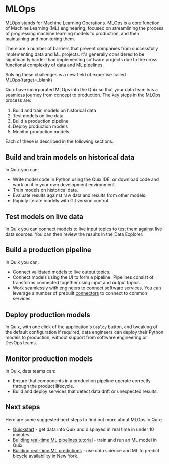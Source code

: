 # MLOps

MLOps stands for Machine Learning Operations. MLOps is a core function of Machine Learning (ML) engineering, focused on streamlining the process of progressing machine learning models to production, and then maintaining and monitoring them.

There are a number of barriers that prevent companies from successfully implementing data and ML projects. It's generally considered to be significantly harder than implementing software projects due to the cross functional complexity of data and ML pipelines.

Solving these challenges is a new field of expertise called [MLOps](https://en.wikipedia.org/wiki/MLOps){target=_blank}

Quix have incorporated MLOps into the Quix so that your data team has a seamless journey from concept to production. The key steps in the MLOps process are:

1. Build and train models on historical data
2. Test models on live data
3. Build a production pipeline
4. Deploy production models
5. Monitor production models

Each of these is described in the following sections.

## Build and train models on historical data

In Quix you can:

* Write model code in Python using the Quix IDE, or download code and work on it in your own development environment.
* Train models on historical data.
* Evaluate results against raw data and results from other models.
* Rapidly iterate models with Git version control.

## Test models on live data

In Quix you can connect models to live input topics to test them against live data sources. You can then review the results in the Data Explorer.

## Build a production pipeline

In Quix you can:

* Connect validated models to live output topics.
* Connect models using the UI to form a pipeline. Pipelines consist of transforms connected together using input and output topics.
* Work seamlessly with engineers to connect software services. You can leverage a number of prebuilt [connectors](../connectors/index.md) to connect to common services.

## Deploy production models

In Quix, with one click of the application's `Deploy` button, and tweaking of the default configuration if required, data engineers can deploy their Python models to production, without support from software engineering or DevOps teams.

## Monitor production models

In Quix, data teams can:

* Ensure that components in a production pipeline operate correctly through the product lifecycle.
* Build and deploy services that detect data drift or unexpected results.

## Next steps

Here are some suggested next steps to find out more about MLOps in Quix:

* [Quickstart](../get-started/quickstart.md) - get data into Quix and displayed in real time in under 10 minutes.
* [Building real-time ML pipelines tutorial](../tutorials/train-and-deploy-ml/overview.md) - train and run an ML model in Quix.
* [Building real-time ML predictions](../tutorials/data-science/overview.md) - use data science and ML to predict bicycle availability in New York.
